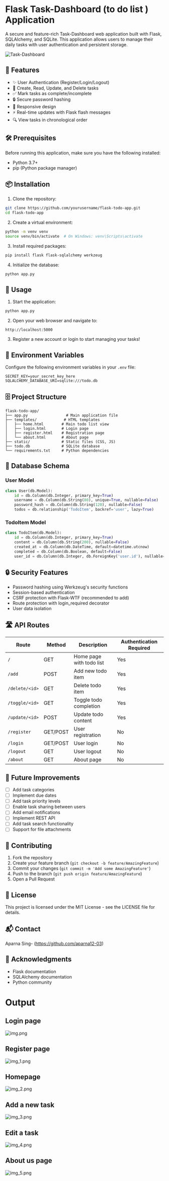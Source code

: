 # Flask Task-Dashboard (to do list ) Application

A secure and feature-rich Task-Dashboard web application built with Flask, SQLAlchemy, and SQLite. This application allows users to manage their daily tasks with user authentication and persistent storage.

![Task-Dashboard](https://via.placeholder.com/800x400?text=Todo+List+Application)

## 🚀 Features

- ✨ User Authentication (Register/Login/Logout)
- 📝 Create, Read, Update, and Delete tasks
- ✅ Mark tasks as complete/incomplete
- 🔒 Secure password hashing
- 📱 Responsive design
- ⚡ Real-time updates with Flask flash messages
- 🔍 View tasks in chronological order

## 🛠️ Prerequisites

Before running this application, make sure you have the following installed:

- Python 3.7+
- pip (Python package manager)

## 📦 Installation

1. Clone the repository:
```bash
git clone https://github.com/yourusername/flask-todo-app.git
cd flask-todo-app
```

2. Create a virtual environment:
```bash
python -m venv venv
source venv/bin/activate  # On Windows: venv\Scripts\activate
```

3. Install required packages:
```bash
pip install flask flask-sqlalchemy werkzeug
```

4. Initialize the database:
```bash
python app.py
```

## 🚦 Usage

1. Start the application:
```bash
python app.py
```

2. Open your web browser and navigate to:
```
http://localhost:5000
```

3. Register a new account or login to start managing your tasks!

## 🔑 Environment Variables

Configure the following environment variables in your `.env` file:

```env
SECRET_KEY=your_secret_key_here
SQLALCHEMY_DATABASE_URI=sqlite:///todo.db
```

## 🗄️ Project Structure

```
flask-todo-app/
├── app.py                 # Main application file
├── templates/            # HTML templates
│   ├── home.html        # Main todo list view
│   ├── login.html       # Login page
│   ├── register.html    # Registration page
│   └── about.html       # About page
├── static/              # Static files (CSS, JS)
├── todo.db              # SQLite database
└── requirements.txt     # Python dependencies
```

## 📝 Database Schema

### User Model
```python
class User(db.Model):
    id = db.Column(db.Integer, primary_key=True)
    username = db.Column(db.String(80), unique=True, nullable=False)
    password_hash = db.Column(db.String(120), nullable=False)
    todos = db.relationship('TodoItem', backref='user', lazy=True)
```

### TodoItem Model
```python
class TodoItem(db.Model):
    id = db.Column(db.Integer, primary_key=True)
    content = db.Column(db.String(200), nullable=False)
    created_at = db.Column(db.DateTime, default=datetime.utcnow)
    completed = db.Column(db.Boolean, default=False)
    user_id = db.Column(db.Integer, db.ForeignKey('user.id'), nullable=False)
```

## 🔒 Security Features

- Password hashing using Werkzeug's security functions
- Session-based authentication
- CSRF protection with Flask-WTF (recommended to add)
- Route protection with login_required decorator
- User data isolation

## 🛣️ API Routes

| Route | Method | Description | Authentication Required |
|-------|--------|-------------|------------------------|
| `/` | GET | Home page with todo list | Yes |
| `/add` | POST | Add new todo item | Yes |
| `/delete/<id>` | GET | Delete todo item | Yes |
| `/toggle/<id>` | GET | Toggle todo completion | Yes |
| `/update/<id>` | POST | Update todo content | Yes |
| `/register` | GET/POST | User registration | No |
| `/login` | GET/POST | User login | No |
| `/logout` | GET | User logout | No |
| `/about` | GET | About page | No |

## 🔧 Future Improvements

- [ ] Add task categories
- [ ] Implement due dates
- [ ] Add task priority levels
- [ ] Enable task sharing between users
- [ ] Add email notifications
- [ ] Implement REST API
- [ ] Add task search functionality
- [ ] Support for file attachments

## 🤝 Contributing

1. Fork the repository
2. Create your feature branch (`git checkout -b feature/AmazingFeature`)
3. Commit your changes (`git commit -m 'Add some AmazingFeature'`)
4. Push to the branch (`git push origin feature/AmazingFeature`)
5. Open a Pull Request

## 📄 License

This project is licensed under the MIT License - see the LICENSE file for details.

## 📬 Contact

Aparna Sing- (https://github.com/aparna12-03)  

## 🙏 Acknowledgments

- Flask documentation
- SQLAlchemy documentation
- Python community

# Output

## Login page
![img.png](img.png)

## Register page
![img_1.png](img_1.png)

## Homepage
![img_2.png](img_2.png)

## Add a new task
![img_3.png](img_3.png)

## Edit a task
![img_4.png](img_4.png)

## About us page
![img_5.png](img_5.png)

